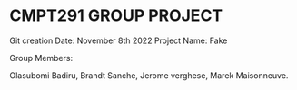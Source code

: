# CMPT291 GROUP PROJECT

Git creation Date: November 8th 2022
Project Name: Fake 

Group Members:

Olasubomi Badiru,
Brandt Sanche, 
Jerome verghese,
Marek Maisonneuve.

